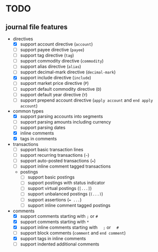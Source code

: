 # TODO

## journal file features
- directives
    - [x] support account directive (`account`)
    - [ ] support payee directive (`payee`)
    - [ ] support tag directive (`tag`)
    - [ ] support commodity directive (`commodity`)
    - [ ] support alias directive (`alias`)
    - [ ] support decimal-mark directive (`decimal-mark`)
    - [x] support include directive (`include`)
    - [ ] support market price directive (`P`)
    - [ ] support default commodity directive (`D`)
    - [ ] support default year directive (`Y`)
    - [ ] support prepend account directive (`apply account` and `end apply account`)
- common types
    - [x] support parsing accounts into segments
    - [ ] support parsing amounts including currency
    - [ ] support parsing dates
    - [x] inline comments
    - [x] tags in comments
- transactions
    - [ ] support basic transaction lines
    - [ ] support recurring transactions (`~`)
    - [ ] support auto-posted transactions (`=`)
    - [ ] support inline comment tagged transactions
    - postings
        - [ ] support basic postings
        - [ ] support postings with status indicator
        - [ ] support virtual postings (`[...]`)
        - [ ] support unbalanced postings (`(...)`)
        - [ ] support assertions (`= ...`)
        - [ ] support inline comment tagged postings
- comments
    - [x] support comments starting with `;` or `#`
    - [x] support comments starting with `*`
    - [x] support inline comments starting with `  ;` or `  #`
    - [ ] support block comments (`comment` and `end comment`)
    - [x] support tags in inline comments
    - [ ] support indented additional comments
